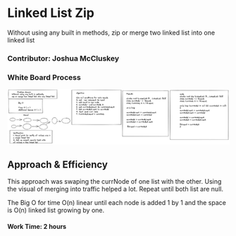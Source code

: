 # Linked List Zip

Without using any built in methods,
zip or merge two linked list into one linked list
### Contributor: Joshua McCluskey

### White Board Process

![Whiteboard linked list zip method](img/linked-list-zip.png)

## Approach & Efficiency

This approach was swaping the currNode of one list with the other.
Using the visual of merging into traffic helped a lot.
Repeat until both list are null.

The Big O for time O(n) linear until each node is added 1 by 1  and the space is O(n) linked list growing by one.

#### Work Time: 2 hours
